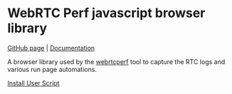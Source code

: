 # WebRTC Perf javascript browser library
[GitHub page](https://github.com/vpalmisano/webrtcperf-js) | [Documentation](https://vpalmisano.github.io/webrtcperf)

A browser library used by the [webrtcperf](https://github.com/vpalmisano/webrtcperf)
tool to capture the RTC logs and various run page automations.

[Install User Script](https://gist.githubusercontent.com/vpalmisano/ada9e44c88fc83273877e0933b0d8d44/raw/webrtcperf.user.js)
